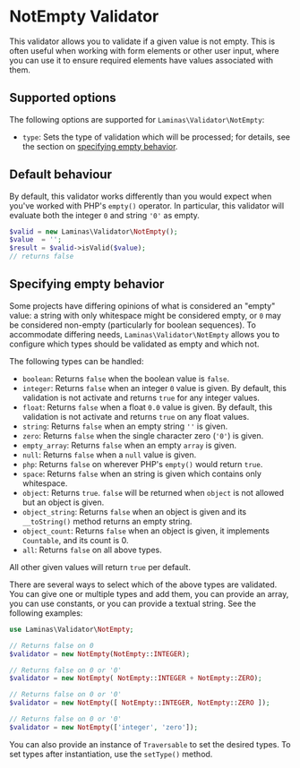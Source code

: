 # NotEmpty Validator

This validator allows you to validate if a given value is not empty. This is
often useful when working with form elements or other user input, where you can
use it to ensure required elements have values associated with them.

## Supported options

The following options are supported for `Laminas\Validator\NotEmpty`:

- `type`: Sets the type of validation which will be processed; for details, see
  the section on [specifying empty behavior](#specifying-empty-behavior).

## Default behaviour

By default, this validator works differently than you would expect when you've
worked with PHP's `empty()` operator. In particular, this validator will
evaluate both the integer `0` and string `'0'` as empty.

```php
$valid = new Laminas\Validator\NotEmpty();
$value  = '';
$result = $valid->isValid($value);
// returns false
```

## Specifying empty behavior

Some projects have differing opinions of what is considered an "empty" value: a
string with only whitespace might be considered empty, or `0` may be
considered non-empty (particularly for boolean sequences). To accommodate
differing needs, `Laminas\Validator\NotEmpty` allows you to configure which types
should be validated as empty and which not.

The following types can be handled:

- `boolean`: Returns `false` when the boolean value is `false`.
- `integer`: Returns `false` when an integer `0` value is given. By default,
  this validation is not activate and returns `true` for any integer values.
- `float`: Returns `false` when a float `0.0` value is given. By default, this
  validation is not activate and returns `true` on any float values.
- `string`: Returns `false` when an empty string `''` is given.
- `zero`: Returns `false` when the single character zero (`'0'`) is given.
- `empty_array`: Returns `false` when an empty `array` is given.
- `null`: Returns `false` when a `null` value is given.
- `php`: Returns `false` on wherever PHP's `empty()` would return `true`.
- `space`: Returns `false` when an string is given which contains only
  whitespace.
- `object`: Returns `true`. `false` will be returned when `object` is not
  allowed but an object is given.
- `object_string`: Returns `false` when an object is given and its
  `__toString()` method returns an empty string.
- `object_count`: Returns `false` when an object is given, it implements
  `Countable`, and its count is 0.
- `all`: Returns `false` on all above types.

All other given values will return `true` per default.

There are several ways to select which of the above types are validated. You can
give one or multiple types and add them, you can provide an array, you can use
constants, or you can provide a textual string. See the following examples:

```php
use Laminas\Validator\NotEmpty;

// Returns false on 0
$validator = new NotEmpty(NotEmpty::INTEGER);

// Returns false on 0 or '0'
$validator = new NotEmpty( NotEmpty::INTEGER + NotEmpty::ZERO);

// Returns false on 0 or '0'
$validator = new NotEmpty([ NotEmpty::INTEGER, NotEmpty::ZERO ]);

// Returns false on 0 or '0'
$validator = new NotEmpty(['integer', 'zero']);
```

You can also provide an instance of `Traversable` to set the desired types. To
set types after instantiation, use the `setType()` method.
